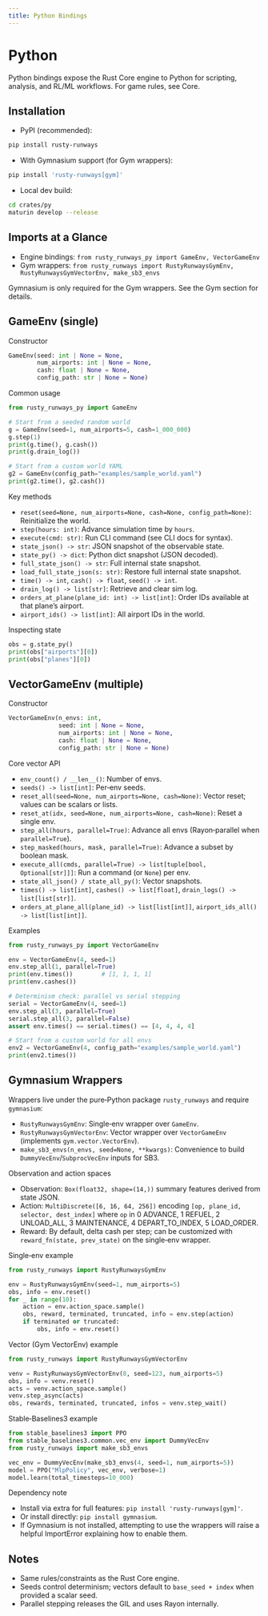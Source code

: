 ```yaml
---
title: Python Bindings
---
```


# Python

Python bindings expose the Rust Core engine to Python for scripting, analysis, and RL/ML workflows. For game rules, see Core.

## Installation

- PyPI (recommended):

```bash
pip install rusty-runways
```

- With Gymnasium support (for Gym wrappers):

```bash
pip install 'rusty-runways[gym]'
```

- Local dev build:

```bash
cd crates/py
maturin develop --release
```

## Imports at a Glance

- Engine bindings: `from rusty_runways_py import GameEnv, VectorGameEnv`
- Gym wrappers: `from rusty_runways import RustyRunwaysGymEnv, RustyRunwaysGymVectorEnv, make_sb3_envs`

Gymnasium is only required for the Gym wrappers. See the Gym section for details.

## GameEnv (single)

Constructor

```python
GameEnv(seed: int | None = None,
        num_airports: int | None = None,
        cash: float | None = None,
        config_path: str | None = None)
```

Common usage

```python
from rusty_runways_py import GameEnv

# Start from a seeded random world
g = GameEnv(seed=1, num_airports=5, cash=1_000_000)
g.step(1)
print(g.time(), g.cash())
print(g.drain_log())

# Start from a custom world YAML
g2 = GameEnv(config_path="examples/sample_world.yaml")
print(g2.time(), g2.cash())
```

Key methods

- `reset(seed=None, num_airports=None, cash=None, config_path=None)`: Reinitialize the world.
- `step(hours: int)`: Advance simulation time by `hours`.
- `execute(cmd: str)`: Run CLI command (see CLI docs for syntax).
- `state_json() -> str`: JSON snapshot of the observable state.
- `state_py() -> dict`: Python dict snapshot (JSON decoded).
- `full_state_json() -> str`: Full internal state snapshot.
- `load_full_state_json(s: str)`: Restore full internal state snapshot.
- `time() -> int`, `cash() -> float`, `seed() -> int`.
- `drain_log() -> list[str]`: Retrieve and clear sim log.
- `orders_at_plane(plane_id: int) -> list[int]`: Order IDs available at that plane’s airport.
- `airport_ids() -> list[int]`: All airport IDs in the world.

Inspecting state

```python
obs = g.state_py()
print(obs["airports"][0])
print(obs["planes"][0])
```

## VectorGameEnv (multiple)

Constructor

```python
VectorGameEnv(n_envs: int,
              seed: int | None = None,
              num_airports: int | None = None,
              cash: float | None = None,
              config_path: str | None = None)
```

Core vector API

- `env_count() / __len__()`: Number of envs.
- `seeds() -> list[int]`: Per‑env seeds.
- `reset_all(seed=None, num_airports=None, cash=None)`: Vector reset; values can be scalars or lists.
- `reset_at(idx, seed=None, num_airports=None, cash=None)`: Reset a single env.
- `step_all(hours, parallel=True)`: Advance all envs (Rayon‑parallel when `parallel=True`).
- `step_masked(hours, mask, parallel=True)`: Advance a subset by boolean mask.
- `execute_all(cmds, parallel=True) -> list[tuple[bool, Optional[str]]]`: Run a command (or `None`) per env.
- `state_all_json() / state_all_py()`: Vector snapshots.
- `times() -> list[int]`, `cashes() -> list[float]`, `drain_logs() -> list[list[str]]`.
- `orders_at_plane_all(plane_id) -> list[list[int]]`, `airport_ids_all() -> list[list[int]]`.

Examples

```python
from rusty_runways_py import VectorGameEnv

env = VectorGameEnv(4, seed=1)
env.step_all(1, parallel=True)
print(env.times())        # [1, 1, 1, 1]
print(env.cashes())

# Determinism check: parallel vs serial stepping
serial = VectorGameEnv(4, seed=1)
env.step_all(3, parallel=True)
serial.step_all(3, parallel=False)
assert env.times() == serial.times() == [4, 4, 4, 4]

# Start from a custom world for all envs
env2 = VectorGameEnv(4, config_path="examples/sample_world.yaml")
print(env2.times())
```

## Gymnasium Wrappers

Wrappers live under the pure‑Python package `rusty_runways` and require `gymnasium`:

- `RustyRunwaysGymEnv`: Single‑env wrapper over `GameEnv`.
- `RustyRunwaysGymVectorEnv`: Vector wrapper over `VectorGameEnv` (implements `gym.vector.VectorEnv`).
- `make_sb3_envs(n_envs, seed=None, **kwargs)`: Convenience to build `DummyVecEnv`/`SubprocVecEnv` inputs for SB3.

Observation and action spaces

- Observation: `Box(float32, shape=(14,))` summary features derived from state JSON.
- Action: `MultiDiscrete([6, 16, 64, 256])` encoding `[op, plane_id, selector, dest_index]` where `op` in
  0 ADVANCE, 1 REFUEL, 2 UNLOAD_ALL, 3 MAINTENANCE, 4 DEPART_TO_INDEX, 5 LOAD_ORDER.
- Reward: By default, delta cash per step; can be customized with `reward_fn(state, prev_state)` on the single‑env wrapper.

Single‑env example

```python
from rusty_runways import RustyRunwaysGymEnv

env = RustyRunwaysGymEnv(seed=1, num_airports=5)
obs, info = env.reset()
for _ in range(10):
    action = env.action_space.sample()
    obs, reward, terminated, truncated, info = env.step(action)
    if terminated or truncated:
        obs, info = env.reset()
```

Vector (Gym VectorEnv) example

```python
from rusty_runways import RustyRunwaysGymVectorEnv

venv = RustyRunwaysGymVectorEnv(8, seed=123, num_airports=5)
obs, info = venv.reset()
acts = venv.action_space.sample()
venv.step_async(acts)
obs, rewards, terminated, truncated, infos = venv.step_wait()
```

Stable‑Baselines3 example

```python
from stable_baselines3 import PPO
from stable_baselines3.common.vec_env import DummyVecEnv
from rusty_runways import make_sb3_envs

vec_env = DummyVecEnv(make_sb3_envs(4, seed=1, num_airports=5))
model = PPO("MlpPolicy", vec_env, verbose=1)
model.learn(total_timesteps=10_000)
```

Dependency note

- Install via extra for full features: `pip install 'rusty-runways[gym]'`.
- Or install directly: `pip install gymnasium`.
- If Gymnasium is not installed, attempting to use the wrappers will raise a helpful ImportError explaining how to enable them.

## Notes

- Same rules/constraints as the Rust Core engine.
- Seeds control determinism; vectors default to `base_seed + index` when provided a scalar seed.
- Parallel stepping releases the GIL and uses Rayon internally.
